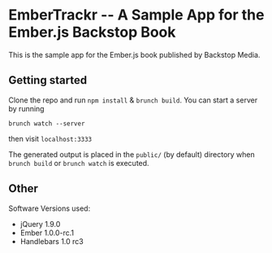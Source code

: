 # EmberTrackr -- A Sample App for the Ember.js Backstop Book
This is the sample app for the Ember.js book published by Backstop Media.

## Getting started

Clone the repo and run `npm install` & `brunch build`.
You can start a server by running

    brunch watch --server

then visit `localhost:3333`

The generated output is placed in the `public/` (by default) directory when `brunch build` or `brunch watch` is executed.

## Other
Software Versions used:

* jQuery 1.9.0
* Ember 1.0.0-rc.1
* Handlebars 1.0 rc3
